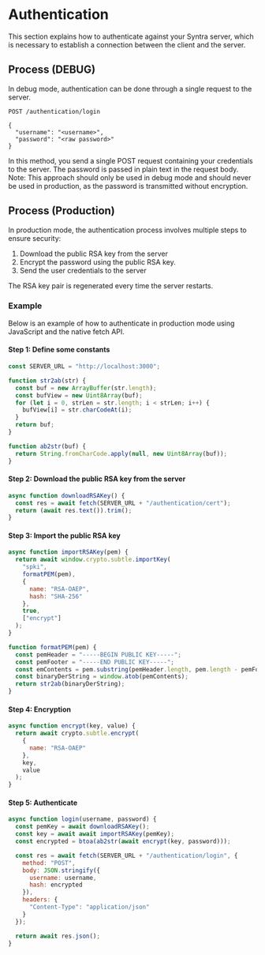 # Authentication

This section explains how to authenticate against your Syntra server, which is necessary to establish a connection between the client and the server.

## Process (DEBUG)

In debug mode, authentication can be done through a single request to the server.

```http
POST /authentication/login

{
  "username": "<username>",
  "password": "<raw password>"
}
```
In this method, you send a single POST request containing your credentials to the server. The password is passed in plain text in the request body. Note: This approach should only be used in debug mode and should never be used in production, as the password is transmitted without encryption.

## Process (Production)

In production mode, the authentication process involves multiple steps to ensure security:
1. Download the public RSA key from the server
2. Encrypt the password using the public RSA key.
3. Send the user credentials to the server

The RSA key pair is regenerated every time the server restarts.

### Example

Below is an example of how to authenticate in production mode using JavaScript and the native fetch API.

#### Step 1: Define some constants

```javascript
const SERVER_URL = "http://localhost:3000";

function str2ab(str) {
  const buf = new ArrayBuffer(str.length);
  const bufView = new Uint8Array(buf);
  for (let i = 0, strLen = str.length; i < strLen; i++) {
    bufView[i] = str.charCodeAt(i);
  }
  return buf;
}

function ab2str(buf) {
  return String.fromCharCode.apply(null, new Uint8Array(buf));
}
```

#### Step 2: Download the public RSA key from the server
```javascript
async function downloadRSAKey() {
  const res = await fetch(SERVER_URL + "/authentication/cert");
  return (await res.text()).trim();
}
```

#### Step 3: Import the public RSA key
```javascript
async function importRSAKey(pem) {
  return await window.crypto.subtle.importKey(
    "spki",
    formatPEM(pem),
    {
      name: "RSA-OAEP",
      hash: "SHA-256"
    },
    true,
    ["encrypt"]
  );
}

function formatPEM(pem) {
  const pemHeader = "-----BEGIN PUBLIC KEY-----";
  const pemFooter = "-----END PUBLIC KEY-----";
  const emContents = pem.substring(pemHeader.length, pem.length - pemFooter.length);
  const binaryDerString = window.atob(pemContents);
  return str2ab(binaryDerString);
}
```

#### Step 4: Encryption
```javascript
async function encrypt(key, value) {
  return await crypto.subtle.encrypt(
    {
      name: "RSA-OAEP"
    },
    key,
    value
  );
}
```

#### Step 5: Authenticate
```javascript
async function login(username, password) {
  const pemKey = await downloadRSAKey();
  const key = await await importRSAKey(pemKey);
  const encrypted = btoa(ab2str(await encrypt(key, password)));

  const res = await fetch(SERVER_URL + "/authentication/login", {
    method: "POST",
    body: JSON.stringify({
      username: username,
      hash: encrypted
    }),
    headers: {
      "Content-Type": "application/json"
    }
  });

  return await res.json();
}
```
